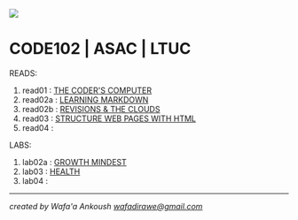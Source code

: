 ![](https://i.pinimg.com/564x/c5/96/23/c5962394563b3d8a5f8e4c5320023e17.jpg)

# CODE102 | ASAC | LTUC

READS:
1. read01 : [THE CODER'S COMPUTER](class01/read01.md)
2. read02a : [LEARNING MARKDOWN](class02/class02a/README.md)
3. read02b : [REVISIONS & THE CLOUDS](class02/class02b/README.md)
4. read03 : [STRUCTURE WEB PAGES WITH HTML](class03/README.md)
5. read04 : []()


LABS:

1. lab02a : [GROWTH MINDEST](class02/lab02a/README.md)
3. lab03 : [HEALTH](class03/lab03/index.html)
4. lab04 : []()


***

*created by Wafa'a Ankoush*
*wafadirawe@gmail.com*
